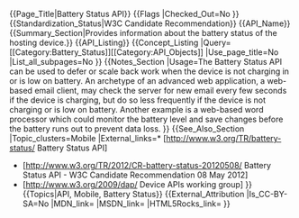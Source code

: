 {{Page_Title|Battery Status API}}
{{Flags
|Checked_Out=No
}}
{{Standardization_Status|W3C Candidate Recommendation}}
{{API_Name}}
{{Summary_Section|Provides information about the battery status of the hosting device.}}
{{API_Listing}}
{{Concept_Listing
|Query=[[Category:Battery_Status]][[Category:API_Objects]]
|Use_page_title=No
|List_all_subpages=No
}}
{{Notes_Section
|Usage=The Battery Status API can be used to defer or scale back work when the device is not charging in or is low on battery. An archetype of an advanced web application, a web-based email client, may check the server for new email every few seconds if the device is charging, but do so less frequently if the device is not charging or is low on battery. Another example is a web-based word processor which could monitor the battery level and save changes before the battery runs out to prevent data loss.
}}
{{See_Also_Section
|Topic_clusters=Mobile
|External_links=* [http://www.w3.org/TR/battery-status/ Battery Status API]
* [http://www.w3.org/TR/2012/CR-battery-status-20120508/ Battery Status API - W3C Candidate Recommendation 08 May 2012]
* [http://www.w3.org/2009/dap/ Device APIs working group]
}}
{{Topics|API, Mobile, Battery Status}}
{{External_Attribution
|Is_CC-BY-SA=No
|MDN_link=
|MSDN_link=
|HTML5Rocks_link=
}}
